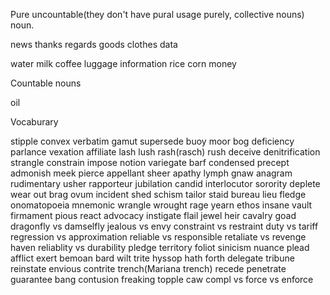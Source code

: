 Pure uncountable(they don't have pural usage purely, collective nouns) noun.

news
thanks
regards
goods
clothes
data

water
milk
coffee
luggage
information
rice
corn
money

Countable nouns

oil

Vocaburary

stipple
convex
verbatim
gamut
supersede
buoy
moor
bog
deficiency
parlance
vexation
affiliate
lash
lush
rash(rasch)
rush
deceive
denitrification
strangle
constrain
impose
notion
variegate
barf
condensed
precept
admonish
meek
pierce
appellant
sheer
apathy
lymph
gnaw
anagram
rudimentary
usher
rapporteur
jubilation
candid
interlocutor
sorority
deplete
wear out
brag
ovum
incident
shed
schism
tailor
staid
bureau
lieu
fledge
onomatopoeia
mnemonic
wrangle
wrought
rage
yearn
ethos
insane
vault
firmament
pious
react
advocacy
instigate
flail
jewel
heir
cavalry
goad
dragonfly vs damselfly
jealous vs envy
constraint vs restraint
duty vs tariff
regression vs approximation
reliable vs responsible
retaliate vs revenge
haven
reliablity vs durability
pledge
territory
foliot
sinicism
nuance
plead
afflict
exert
bemoan
bard
wilt
trite
hyssop
hath
forth
delegate
tribune
reinstate
envious
contrite
trench(Mariana trench)
recede
penetrate
guarantee
bang
contusion
freaking
topple
caw
compl vs force vs enforce